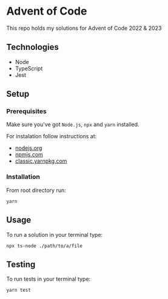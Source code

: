 # Advent of Code
This repo holds my solutions for Advent of Code 2022 & 2023

## Technologies
- Node
- TypeScript
- Jest

## Setup
### Prerequisites
Make sure you've got `Node.js`, `npx` and `yarn` installed.

For instalation follow instructions at:

- [nodejs.org](https://nodejs.org/)
- [npmjs.com](https://www.npmjs.com/package/npx)
- [classic.yarnpkg.com](https://classic.yarnpkg.com/)

### Installation
From root directory run:
```
yarn
```

## Usage
To run a solution in your terminal type:
```
npx ts-node ./path/to/a/file
```

## Testing
To run tests in your terminal type:
```
yarn test
```